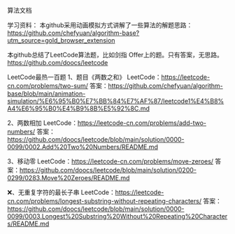 算法文档

学习资料：
本github采用动画模拟方式讲解了一些算法的解题思路：
https://github.com/chefyuan/algorithm-base?utm_source=gold_browser_extension

本github总结了LeetCode算法题，比如剑指 Offer上的题。只有答案，无思路。
https://github.com/doocs/leetcode

LeetCode最热一百题
1、题目《两数之和》
    LeetCode：https://leetcode-cn.com/problems/two-sum/
    答案：https://github.com/chefyuan/algorithm-base/blob/main/animation-simulation/%E6%95%B0%E7%BB%84%E7%AF%87/leetcode1%E4%B8%A4%E6%95%B0%E4%B9%8B%E5%92%8C.md

2、两数相加
    LeetCode：https://leetcode-cn.com/problems/add-two-numbers/
    答案：https://github.com/doocs/leetcode/blob/main/solution/0000-0099/0002.Add%20Two%20Numbers/README.md

3、移动零
    LeetCode：https://leetcode-cn.com/problems/move-zeroes/
    答案：https://github.com/doocs/leetcode/blob/main/solution/0200-0299/0283.Move%20Zeroes/README.md

❌、无重复字符的最长子串
    LeetCode：https://leetcode-cn.com/problems/longest-substring-without-repeating-characters/
    答案：https://github.com/doocs/leetcode/blob/main/solution/0000-0099/0003.Longest%20Substring%20Without%20Repeating%20Characters/README.md
